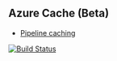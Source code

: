 ## Azure Cache (Beta)

- [Pipeline caching](https://docs.microsoft.com/en-us/azure/devops/pipelines/caching/?view=azure-devops)

[![Build Status](https://dev.azure.com/wk-j/azure-cache/_apis/build/status/wk-j.azure-cache?branchName=master)](https://dev.azure.com/wk-j/azure-cache/_build/latest?definitionId=49&branchName=master)